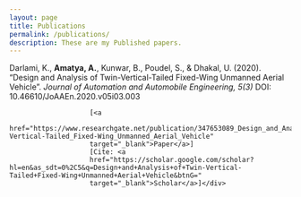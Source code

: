```yaml
---
layout: page
title: Publications
permalink: /publications/
description: These are my Published papers.
---
```



<div class="rounded px-sm-3 mt-2">Darlami, K., <b>Amatya, A.</b>, Kunwar, B., Poudel, S., & Dhakal, U. (2020).
                    “Design and Analysis of Twin-Vertical-Tailed Fixed-Wing Unmanned Aerial Vehicle”. <em>Journal of
                        Automation and Automobile Engineering, 5(3)</em> DOI: 10.46610/JoAAEn.2020.v05i03.003 
                        
                        [<a
                        href="https://www.researchgate.net/publication/347653089_Design_and_Analysis_of_Twin-Vertical-Tailed_Fixed-Wing_Unmanned_Aerial_Vehicle"
                        target="_blank">Paper</a>]
                        [Cite: <a
                        href="https://scholar.google.com/scholar?hl=en&as_sdt=0%2C5&q=Design+and+Analysis+of+Twin-Vertical-Tailed+Fixed-Wing+Unmanned+Aerial+Vehicle&btnG="
                        target="_blank">Scholar</a>]</div> 

